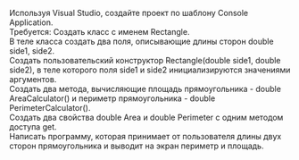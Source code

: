 Используя Visual Studio, создайте проект по шаблону Console Application.  
Требуется: Создать класс с именем Rectangle.  
В теле класса создать два поля, описывающие длины сторон double side1, side2.  
Создать пользовательский конструктор Rectangle(double side1, double side2), в теле которого поля side1 и side2 инициализируются значениями аргументов.  
Создать два метода, вычисляющие площадь прямоугольника - double AreaCalculator() и периметр прямоугольника - double PerimeterCalculator().  
Создать два свойства double Area и double Perimeter с одним методом доступа get.  
Написать программу, которая принимает от пользователя длины двух сторон прямоугольника и выводит на экран периметр и площадь.